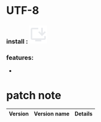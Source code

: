 # UTF-8

### install :  <a href="[webstore-url]"><img src="https://raw.githubusercontent.com/keegang6705/keegang6705/main/icon_install_desktop_24_dark.svg"></img></a>  
### features:  
-  
# patch note
| Version | Version name | Details |
| :---: | :---: | :---: |



